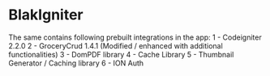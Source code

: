 BlakIgniter
===========

The same contains following prebuilt integrations in the app:
1 - Codeigniter 2.2.0
2 - GroceryCrud 1.4.1 (Modified / enhanced with additional functionalities)
3 - DomPDF library
4 - Cache Library
5 - Thumbnail Generator / Caching library
6 - ION Auth
